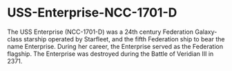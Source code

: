 # USS-Enterprise-NCC-1701-D
The USS Enterprise (NCC-1701-D) was a 24th century Federation Galaxy-class starship operated by Starfleet, and the fifth Federation ship to bear the name Enterprise. During her career, the Enterprise served as the Federation flagship. The Enterprise was destroyed during the Battle of Veridian III in 2371.
